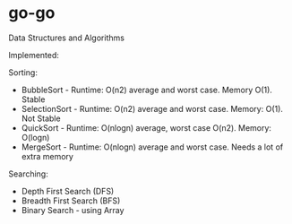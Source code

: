 # go-go
Data Structures and Algorithms

Implemented:

Sorting:
* BubbleSort - Runtime: O(n2) average and worst case. Memory O(1). Stable
* SelectionSort - Runtime: O(n2) average and worst case. Memory: O(1). Not Stable
* QuickSort - Runtime: O(nlogn) average, worst case O(n2). Memory: O(logn)
* MergeSort - Runtime: O(nlogn) average and worst case. Needs a lot of extra memory

Searching:
* Depth First Search (DFS)
* Breadth First Search (BFS)
* Binary Search - using Array
